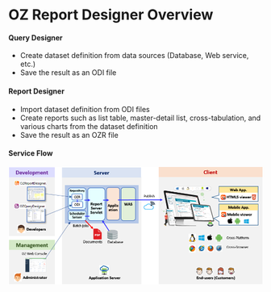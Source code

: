 # OZ Report Designer Overview

#### Query Designer

* Create dataset definition from data sources (Database, Web service, etc.)
* Save the result as an ODI file

#### Report Designer

* Import dataset definition from ODI files
* Create reports such as list table, master-detail list, cross-tabulation, and various charts from the dataset definition
* Save the result as an OZR file

#### Service Flow

![](<.gitbook/assets/image (11).png>)
